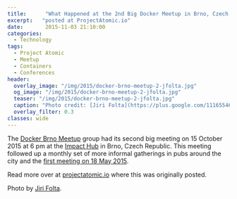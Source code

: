 ```yaml
---
title:      "What Happened at the 2nd Big Docker Meetup in Brno, Czech Republic on 15 October"
excerpt:   "posted at ProjectAtomic.io"
date:       2015-11-03 21:10:00
categories:
  - Technology
tags:
  - Project Atomic
  - Meetup
  - Containers
  - Conferences
header:
  overlay_image: "/img/2015/docker-brno-meetup-2-jfolta.jpg"
  og_image: "/img/2015/docker-brno-meetup-2-jfolta.jpg"
  teaser: "/img/2015/docker-brno-meetup-2-jfolta.jpg"
  caption: "Photo credit: [Jiri Folta](https://plus.google.com/111655466984621162361/about)"
  overlay_filter: 0.3
classes: wide
---
```


The [Docker Brno Meetup](http://www.meetup.com/Docker-Brno/events/225508213/) group had its second big meeting on 15 October 2015 at 6 pm at the [Impact Hub](http://maps.google.com/maps?f=q&hl=en&q=Cyrilsk%C3%A1+7%2C+Brno%2C+cz) in Brno, Czech Republic.  This meeting followed up a monthly set of more informal gatherings in pubs around the city and the [first meeting on 18 May 2015](http://www.projectatomic.io/blog/2015/05/docker-meetup-brno/).

Read more over at [projectatomic.io](http://www.projectatomic.io/blog/2015/11/docker-brno-meetup-2/) where this was originally posted.

Photo by [Jiri Folta](https://plus.google.com/111655466984621162361/about).

<!--
READMORE

The meeting was attended by about a 100 people.  [Jan Bleha](https://twitter.com/JanBleha), the main organizer and our host for the evening surveyed the crowd with some demographic questions:

  * ~20 people were visiting from other cities
  * ~20 people are currently studying at University
  * ~85% of the group is actively experimenting with containers

[Václav Pavlín](http://www.twitter.com/vpavlin) from Red Hat presented, ["Nulecule: Packaging, Distributing & Deploying Container Applications the Cloud Way."](https://drive.google.com/a/redhat.com/file/d/0B5OHcgvKZLcdSGV6Q1BiOTVYUlE/view) He notes that docker brought us container packaging and made container portability more accessible.  However, a container image is just a filesystem and some metadata about the image, but not dependencies and installation considerations.  This creates a challenge for multi-container applications as there is no built-in way to specify dependencies and other installation parameters.  We could use labels, but that could lead to a mess of labels and still no clear way to execute them or a clean way to let people know how to run or use the image.  

The current UX of choice for muli-container applications is the README or the even more scary `curl http://really.not.dangerous.com/install.sh | bash` No one likes these options as is evidenced by everyone packaging their own version of tools.  For example, there are 454 MariaDB images on DockerHub right now.

The Nulecule specification provides a way to specify all of the images that are required to run an application and provides for their discovery.  It also cleanly defines how the containers interelate and what parameters, storage, etc. they require.  It also allows them to be operated on as a group and to be handed off to various orchestration providers easily, even though the orchestrators currently all have unique and mostly incompatible format for their specifications.  Atomic App is the reference implementation of the Nulecule spec, and with the '/usr/bin/atomic' helper command can reduce a multi-container application to a single line `atomic run application` or without the helper, a single long docker command.

The specification is open and not dependent on a specific container technology or orchestrator.  It allows for easy tweaking of application meta-data and parameters when moving between environments, i.e. from DEV to TEST to PRODUCTION.

In a follow-up demo, Vaclav showed off the standard [guestbook-go example](https://github.com/projectatomic/nulecule/tree/master/examples/guestbook-go) and a single line installation of [Gitlab](https://github.com/navidshaikh/nulecule/tree/fix-160/examples/gitlab-centos7-atomicapp).

[Yury Tsarev](https://cz.linkedin.com/in/yurytsarev) from GoodData presented, ["Test Driven Infrastrucure with Docker, Test Kitchen and Serverspec"](https://drive.google.com/a/redhat.com/file/d/0B5OHcgvKZLcdcFJkbGZVQkZvTnM/view)  Yury strongly believes that infrastructure code should be treated like any other code.  This means apply a test driven development model, storing it in a source control system and building a regression test suite.  He suggests doing this with [Test Kitchen](http://kitchen.ci), a pluggable and extensible test orchestrator that originated in the Chef community.  Using Test Kitchen's [docker provider](http://github.com/portertech/kitchen-docker), a docker container can be used to simulate a machine under test.  Then [Serverspec](http://serverspec.org) can verify that the configuration code, Puppet in Yury's case, properly setup the machine.  Shell mocking is used to bypass external dependencies and docker limitations.

This method creates an infrastructure change process that is: write a spec; verify it tests red; write puppet code; verify it tests green; commit via a pull request.  This leverages test-driven development and adds the benefits of scratch environment testing, testing in isolation, easy testing of permutations, resource efficiency, fast feedback and a naturally growing regression suite.

At this point we took a break for some networking time, indepth Q&A, and some beer provided by our sponsors, [Red Hat](http://community.redhat.com), [Seznam.cz](http://onas.seznam.cz) and [GoodData](http://www.gooddata.com/).

[Matteo Ferraroni](https://cz.linkedin.com/in/matteoferraroni) from Digital-blue presented, ["Ceph and Docker: How to get persistent storage on the cloud."](https://drive.google.com/a/redhat.com/file/d/0B5OHcgvKZLcdaHhnR1JaX1VRNEk/view)  They have been challenged to provide persistent storage on hosts in the cloud when migrating containers from host-to-host.  While persistent storage isn't always best practice, some applications, such as Databases, need persistent storage.  Initially they used Fleet as an orchestrator, but whenever they had a migration from host-to-host they lost their storage.  This is because most hypervisors and orchestrators provide storage as a data volume from the local host.  They have implemented a solution where they let the container mount a device exposed by the Ceph RADOS (Reliable Automatic Distributed   Ojbect Store) protocol.  The container then mounts it as a normal filesystem via fstab.  This is superior to data-only containers (--volumes-from) and mapped host filesystems (-v) as you elminiate the risk of orphaned data nodes if a container gets deleted and the data isn't cleaned up.

Ceph is a unified distributed storage system designed for performance, reliability and scalability.  It works with lots of systems including most cloud providers and OpenStack.  Ceph stores client data as objects in storage pools.  Its CRUSH algorithm calculates placement for scalability, rebalacing and recovery.  There are always at least 2 copies of data at any time.  The workflow is only two steps: Ceph maps the raw storage to a device in the kernel and the device is mounted in the container (requires the --cap-add=SYS_ADMIN flag).  To ensure that everything works, a systemd ExecStartPre script is executed to map the storage and retrieve the proper device name.  The device name is then passed to the container in the ExecStart.  This is done via systemd because many orchestrators (including Fleet and Mesos) cannot execute commands on the host before starting the container.  An ExecStopPost script ensures that storage is unmounted properly.

Performance has been near SAN quality and is mostly affected by the networking between the Ceph infrastructure components.  This has been superior to NFS as there is no need to worry about limitations around network, fail over, etc.  Additionally, NFS doesn't provide object storage, which is a requirement in this case.

[Tomáš Nožička](https://cz.linkedin.com/in/tnozicka/en) from Seznam.cz presented, ["Using Docker for Advanced Testing: Building Packages for Multiple Distributions and Altogether."](https://drive.google.com/a/redhat.com/file/d/0B5OHcgvKZLcdblhIOFEzTnJpRHc/view)  This strategy was inspired by his team's development an open source C++14 wrapper for libmyusqlclient.  They wanted to be able to use a dockerized mysql server in tests during the build process.  They also wanted to use docker to build for multiple distributions and to ensure a clean build environment with clean dependencies.  However, you cannot build packages which have tests that require docker using docker using todays standard tools.

Two options were considered for how to resolve this.  The first is to run docker-next-to-docker where you mount the host docker daemon's socket into the container.  But this shares the daemon and cache across tests and may not be as clean and secure as desired.  This also requires careful work to ensure the docker client and server are in sync.  This is hard across distributions.

Therefore they went with docker-in-docker using the docker:dind image from Docker Hub.  Their solution, [dbuilder](https://github.com/seznam/dbuilder), leverages this to provide a separate docker daemon and cache to each build/test container.  This open-source framework also provides a yaml configruation file mechanism for Dockerfiles so that you do not have to manage all of the permutations required for different environments and distributions.

Tomáš also provided some general comments on what they are seeing with docker in production.  They have some challenges related to logging as logstash was running too slowly in their production environment.  Right now they are bind mounting out the logs and collecting them, but are looking at other options.  They continue to find service discovery and orchestration to be thorny problems are are still exploring the plethora of options available.

In closing, Jan, asked our audience some more questions and we learned that:

  * ~50% of our group runs containers somewhere in production
  * ~60% of our group uses docker in production
  * Only about 10 people have jobs that are defined to include docker
  * Only about 12 people are running applications that use 3 or more images

Before the meeting, a small group of system administrators, programmers and enthusiasts, who had never used Docker before, got together for a Docker 101 workshop ([slides](http://redhat.slides.com/jkarasek/docker101#/)). This workshop, lead by two Red Hat engineers, Peter Schiffer and [Josef Karasek](http://redhat.slides.com/jkarasek), was intended to ease the first steps with Docker for the participants. After a brief talk on the the theory behind containers the particpants (who all showed up with docker preinstalled) practiced pulling docker images from Docker hub, creating new images, and running containers. Additional topics covered during the workshop were container networking, volumes and linking of multiple containers.

I want to thank Jan Bleha for organizing the event, [Jiri Folta](https://photos.google.com/share/AF1QipPQlkx06KQ4sOwEB6PH3GczQxJwI_tNMNbwPPvzFl2XDQ3oWUrdx7A0Ml-GcVMjew?key=blNtZ1o3VmVuaGYwS2N5Um90NkY4cFI5Sk5WMGNn) for the great photos and Red Hat, seznam.cz and GoodData for sponsoring the venue and refreshments.
-->

